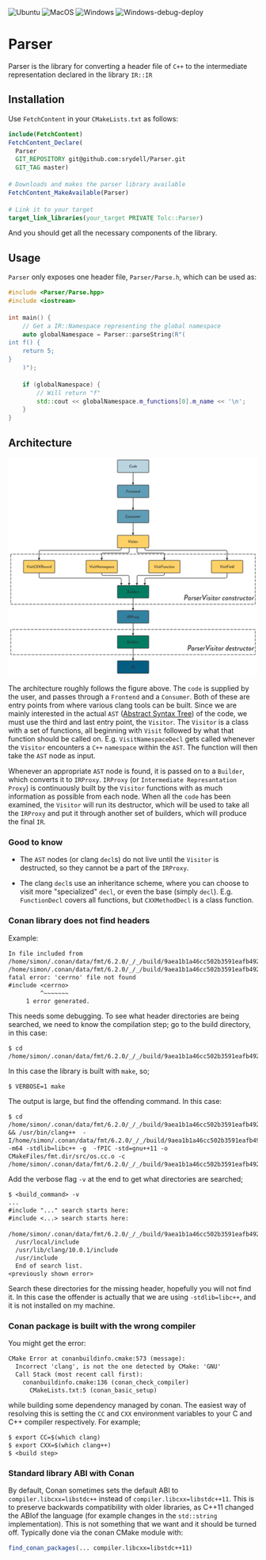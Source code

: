 ![Ubuntu](https://github.com/srydell/Parser/workflows/Ubuntu/badge.svg) ![MacOS](https://github.com/srydell/Parser/workflows/MacOS/badge.svg) ![Windows](https://github.com/srydell/Parser/actions/workflows/windows.yml/badge.svg) ![Windows-debug-deploy](https://github.com/srydell/Parser/actions/workflows/windows-debug-deploy.yml/badge.svg)

# Parser #

Parser is the library for converting a header file of `C++` to the intermediate representation declared in the library `IR::IR`

## Installation ##

Use `FetchContent` in your `CMakeLists.txt` as follows:

```cmake
include(FetchContent)
FetchContent_Declare(
  Parser
  GIT_REPOSITORY git@github.com:srydell/Parser.git
  GIT_TAG master)

# Downloads and makes the parser library available
FetchContent_MakeAvailable(Parser)

# Link it to your target
target_link_libraries(your_target PRIVATE Tolc::Parser)
```

And you should get all the necessary components of the library.


## Usage ##

`Parser` only exposes one header file, `Parser/Parse.h`, which can be used as:

```cpp
#include <Parser/Parse.hpp>
#include <iostream>

int main() {
    // Get a IR::Namespace representing the global namespace
    auto globalNamespace = Parser::parseString(R"(
int f() {
    return 5;
}
    )");

    if (globalNamespace) {
        // Will return "f"
        std::cout << globalNamespace.m_functions[0].m_name << '\n';
    }
}
```

## Architecture ##

![Parser Architecture](docs/internal/Parser.png "Parser Architecture")

The architecture roughly follows the figure above. The `code` is supplied by the user, and passes through a `Frontend` and a `Consumer`. Both of these are entry points from where various clang tools can be built. Since we are mainly interested in the actual `AST` ([Abstract Syntax Tree](https://en.wikipedia.org/wiki/Abstract_syntax_tree)) of the code, we must use the third and last entry point, the `Visitor`. The `Visitor` is a class with a set of functions, all beginning with `Visit` followed by what that function should be called on. E.g. `VisitNamespaceDecl` gets called whenever the `Visitor` encounters a `C++` `namespace` within the `AST`. The function will then take the `AST` node as input.

Whenever an appropriate `AST` node is found, it is passed on to a `Builder`, which converts it to `IRProxy`. `IRProxy` (or `Intermediate Represantation Proxy`) is continuously built by the `Visitor` functions with as much information as possible from each node. When all the `code` has been examined, the `Visitor` will run its destructor, which will be used to take all the `IRProxy` and put it through another set of builders, which will produce the final `IR`.

### Good to know ###

* The `AST` nodes (or clang `decl`s) do not live until the `Visitor` is destructed, so they cannot be a part of the `IRProxy`.

* The clang `decl`s use an inheritance scheme, where you can choose to visit more "specialized" `decl`, or even the base (simply `decl`). E.g. `FunctionDecl` covers all functions, but `CXXMethodDecl` is a class function.

### Conan library does not find headers ###

Example:

```shell
In file included from /home/simon/.conan/data/fmt/6.2.0/_/_/build/9aea1b1a46cc502b3591eafb492153938cec535f/source_subfolder/src/os.cc:13:
/home/simon/.conan/data/fmt/6.2.0/_/_/build/9aea1b1a46cc502b3591eafb492153938cec535f/source_subfolder/include/fmt/os.h:16:10: fatal error: 'cerrno' file not found
#include <cerrno>
         ^~~~~~~~
	 1 error generated.
```

This needs some debugging. To see what header directories are being searched, we need to know the compilation step; go to the build directory, in this case:

```shell
$ cd /home/simon/.conan/data/fmt/6.2.0/_/_/build/9aea1b1a46cc502b3591eafb492153938cec535f/build_subfolder/source_subfolder
```

In this case the library is built with `make`, so;

```shell
$ VERBOSE=1 make
```

The output is large, but find the offending command. In this case:

```shell
$ cd /home/simon/.conan/data/fmt/6.2.0/_/_/build/9aea1b1a46cc502b3591eafb492153938cec535f/build_subfolder/source_subfolder && /usr/bin/clang++  -I/home/simon/.conan/data/fmt/6.2.0/_/_/build/9aea1b1a46cc502b3591eafb492153938cec535f/source_subfolder/include -m64 -stdlib=libc++ -g  -fPIC -std=gnu++11 -o CMakeFiles/fmt.dir/src/os.cc.o -c /home/simon/.conan/data/fmt/6.2.0/_/_/build/9aea1b1a46cc502b3591eafb492153938cec535f/source_subfolder/src/os.cc
```

Add the verbose flag `-v` at the end to get what directories are searched;

```shell
$ <build_command> -v
...
#include "..." search starts here:
#include <...> search starts here:
  /home/simon/.conan/data/fmt/6.2.0/_/_/build/9aea1b1a46cc502b3591eafb492153938cec535f/source_subfolder/include
  /usr/local/include
  /usr/lib/clang/10.0.1/include
  /usr/include
  End of search list.
<previously shown error>
```

Search these directories for the missing header, hopefully you will not find it. In this case the offender is actually that we are using `-stdlib=libc++`, and it is not installed on my machine.

### Conan package is built with the wrong compiler ###

You might get the error:

```shell
CMake Error at conanbuildinfo.cmake:573 (message):
  Incorrect 'clang', is not the one detected by CMake: 'GNU'
  Call Stack (most recent call first):
    conanbuildinfo.cmake:136 (conan_check_compiler)
      CMakeLists.txt:5 (conan_basic_setup)
```


while building some dependency managed by conan. The easiest way of resolving this is setting the `CC` and `CXX` environment variables to your C and C++ compiler respectively. For example;

```shell
$ export CC=$(which clang)
$ export CXX=$(which clang++)
$ <build step>
```

### Standard library ABI with Conan ###

By default, Conan sometimes sets the default ABI to `compiler.libcxx=libstdc++` instead of `compiler.libcxx=libstdc++11`. This is to preserve backwards compatibility with older libraries, as C++11 changed the ABIof the language (for example changes in the `std::string` implementation). This is not something that we want and it should be turned off. Typically done via the conan CMake module with:

```cmake
find_conan_packages(... compiler.libcxx=libstdc++11)
```

